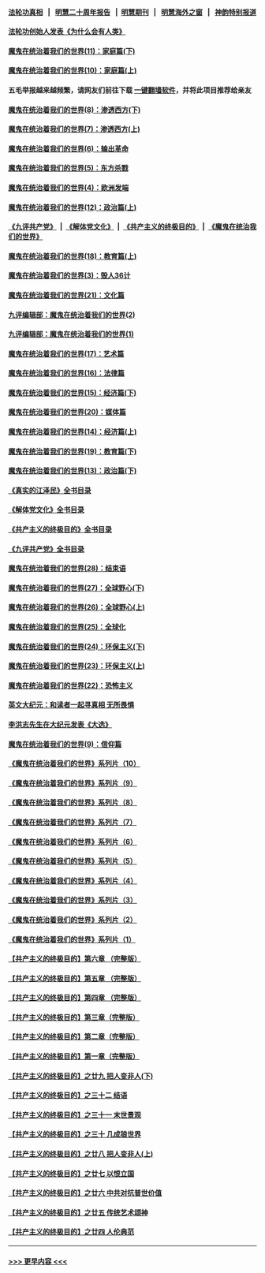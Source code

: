 #### [法轮功真相](https://github.com/gfw-breaker/truth/blob/master/README.md?t=0) &nbsp;&nbsp;|&nbsp;&nbsp; [明慧二十周年报告](https://github.com/gfw-breaker/mh-reports/blob/master/README.md?t=0) &nbsp;&nbsp;|&nbsp;&nbsp;[明慧期刊](https://github.com/gfw-breaker/mh-qikan) &nbsp;&nbsp;|&nbsp;&nbsp; [明慧海外之窗](https://github.com/gfw-breaker/mh-news/blob/master/README.md?t=0) &nbsp;&nbsp;|&nbsp;&nbsp; [神韵特别报道](https://github.com/gfw-breaker/mh-news/blob/master/shenyun.md?t=0)
#### [法轮功创始人发表《为什么会有人类》](../pages/nsc422/n13912117.md?t=03020343) 
#### [魔鬼在统治着我们的世界(11)：家庭篇(下)](../pages/nsc422/n10440961.md?t=03020343) 
#### [魔鬼在统治着我们的世界(10)：家庭篇(上)](../pages/nsc422/n10435448.md?t=03020343) 
#### 五毛举报越来越频繁，请网友们前往下载 [一键翻墙软件](https://github.com/gfw-breaker/ssr-accounts)，并将此项目推荐给亲友
#### [魔鬼在统治着我们的世界(8)：渗透西方(下)](../pages/nsc422/n10429603.md?t=03020343) 
#### [魔鬼在统治着我们的世界(7)：渗透西方(上)](../pages/nsc422/n10426013.md?t=03020343) 
#### [魔鬼在统治着我们的世界(6)：输出革命](../pages/nsc422/n10421536.md?t=03020343) 
#### [魔鬼在统治着我们的世界(5)：东方杀戮](../pages/nsc422/n10417707.md?t=03020343) 
#### [魔鬼在统治着我们的世界(4)：欧洲发端](../pages/nsc422/n10414890.md?t=03020343) 
#### [魔鬼在统治着我们的世界(12)：政治篇(上)](../pages/nsc422/n10444576.md?t=03020343) 
#### [《九评共产党》](https://github.com/begood0513/9ping.md/blob/master/README.md) &nbsp;|&nbsp; [《解体党文化》](../../../../jtdwh.md/blob/master/README.md)  &nbsp;|&nbsp; [《共产主义的终极目的》](../../../../gczydzjmd.md/blob/master/README.md) &nbsp;|&nbsp; [《魔鬼在统治我们的世界》](../../../../mgztzwmdsj.md/blob/master/README.md) 
#### [魔鬼在统治着我们的世界(18)：教育篇(上)](../pages/nsc422/n10526970.md?t=03020343) 
#### [魔鬼在统治着我们的世界(3)：毁人36计](../pages/nsc422/n10411583.md?t=03020343) 
#### [魔鬼在统治着我们的世界(21)：文化篇](../pages/nsc422/n10597706.md?t=03020343) 
#### [九评编辑部：魔鬼在统治着我们的世界(2)](../pages/nsc422/n10410036.md?t=03020343) 
#### [九评编辑部：魔鬼在统治着我们的世界(1)](../pages/nsc422/n10406825.md?t=03020343) 
#### [魔鬼在统治着我们的世界(17)：艺术篇](../pages/nsc422/n10499093.md?t=03020343) 
#### [魔鬼在统治着我们的世界(16)：法律篇](../pages/nsc422/n10485969.md?t=03020343) 
#### [魔鬼在统治着我们的世界(15)：经济篇(下)](../pages/nsc422/n10469975.md?t=03020343) 
#### [魔鬼在统治着我们的世界(20)：媒体篇](../pages/nsc422/n10586579.md?t=03020343) 
#### [魔鬼在统治着我们的世界(14)：经济篇(上)](../pages/nsc422/n10457370.md?t=03020343) 
#### [魔鬼在统治着我们的世界(19)：教育篇(下)](../pages/nsc422/n10564808.md?t=03020343) 
#### [魔鬼在统治着我们的世界(13)：政治篇(下)](../pages/nsc422/n10448270.md?t=03020343) 
#### [《真实的江泽民》全书目录](../pages/nsc422/n13721399.md?t=03020343) 
#### [《解体党文化》全书目录](../pages/nsc422/n13721157.md?t=03020343) 
#### [《共产主义的终极目的》全书目录](../pages/nsc422/n13721048.md?t=03020343) 
#### [《九评共产党》全书目录](../pages/nsc422/n13708085.md?t=03020343) 
#### [魔鬼在统治着我们的世界(28)：结束语](../pages/nsc422/n10936246.md?t=03020343) 
#### [魔鬼在统治着我们的世界(27)：全球野心(下)](../pages/nsc422/n10928319.md?t=03020343) 
#### [魔鬼在统治着我们的世界(26)：全球野心(上)](../pages/nsc422/n10900318.md?t=03020343) 
#### [魔鬼在统治着我们的世界(25)：全球化](../pages/nsc422/n10788205.md?t=03020343) 
#### [魔鬼在统治着我们的世界(24)：环保主义(下)](../pages/nsc422/n10695307.md?t=03020343) 
#### [魔鬼在统治着我们的世界(23)：环保主义(上)](../pages/nsc422/n10688613.md?t=03020343) 
#### [魔鬼在统治着我们的世界(22)：恐怖主义](../pages/nsc422/n10614727.md?t=03020343) 
#### [英文大纪元：和读者一起寻真相 无所畏惧](../pages/nsc422/n12542027.md?t=03020343) 
#### [李洪志先生在大纪元发表《大选》](../pages/nsc422/n12534746.md?t=03020343) 
#### [魔鬼在统治着我们的世界(9)：信仰篇](../pages/nsc422/n10432159.md?t=03020343) 
#### [《魔鬼在统治着我们的世界》系列片（10）](../pages/nsc422/n12292670.md?t=03020343) 
#### [《魔鬼在统治着我们的世界》系列片（9）](../pages/nsc422/n12290859.md?t=03020343) 
#### [《魔鬼在统治着我们的世界》系列片（8）](../pages/nsc422/n12287445.md?t=03020343) 
#### [《魔鬼在统治着我们的世界》系列片（7）](../pages/nsc422/n12283425.md?t=03020343) 
#### [《魔鬼在统治着我们的世界》系列片（6）](../pages/nsc422/n12282314.md?t=03020343) 
#### [《魔鬼在统治着我们的世界》系列片（5）](../pages/nsc422/n12281419.md?t=03020343) 
#### [《魔鬼在统治着我们的世界》系列片（4）](../pages/nsc422/n12274024.md?t=03020343) 
#### [《魔鬼在统治着我们的世界》系列片（3）](../pages/nsc422/n12271322.md?t=03020343) 
#### [《魔鬼在统治着我们的世界》系列片（2）](../pages/nsc422/n12269049.md?t=03020343) 
#### [《魔鬼在统治着我们的世界》系列片（1）](../pages/nsc422/n12267575.md?t=03020343) 
#### [【共产主义的终极目的】第六章 （完整版）](../pages/nsc422/n11428913.md?t=03020343) 
#### [【共产主义的终极目的】第五章 （完整版）](../pages/nsc422/n11428912.md?t=03020343) 
#### [【共产主义的终极目的】第四章 （完整版）](../pages/nsc422/n11428907.md?t=03020343) 
#### [【共产主义的终极目的】第三章（完整版）](../pages/nsc422/n11428848.md?t=03020343) 
#### [【共产主义的终极目的】第二章（完整版）](../pages/nsc422/n11428831.md?t=03020343) 
#### [【共产主义的终极目的】第一章（完整版）](../pages/nsc422/n11417651.md?t=03020343) 
#### [【共产主义的终极目的】之廿九 把人变非人(下)](../pages/nsc422/n11344140.md?t=03020343) 
#### [【共产主义的终极目的】之三十二 结语](../pages/nsc422/n11360535.md?t=03020343) 
#### [【共产主义的终极目的】之三十一 末世景观](../pages/nsc422/n11351129.md?t=03020343) 
#### [【共产主义的终极目的】之三十 几成狼世界](../pages/nsc422/n11348280.md?t=03020343) 
#### [【共产主义的终极目的】之廿八 把人变非人(上)](../pages/nsc422/n11340492.md?t=03020343) 
#### [【共产主义的终极目的】之廿七 以恨立国](../pages/nsc422/n11336944.md?t=03020343) 
#### [【共产主义的终极目的】之廿六 中共对抗普世价值](../pages/nsc422/n11324785.md?t=03020343) 
#### [【共产主义的终极目的】之廿五 传统艺术颂神](../pages/nsc422/n11296396.md?t=03020343) 
#### [【共产主义的终极目的】之廿四 人伦典范](../pages/nsc422/n11296397.md?t=03020343) 

----
#### [ >>> 更早内容 <<< ](../indexes/nsc422-earlier.md)
